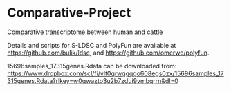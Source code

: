 # Comparative-Project
Comparative transcriptome between human and cattle 


Details and scripts for S-LDSC and PolyFun are available at https://github.com/bulik/ldsc, and https://github.com/omerwe/polyfun.


15696samples_17315genes.Rdata can be downloaded from: https://www.dropbox.com/scl/fi/vlt0qrwggqgo608egs0zx/15696samples_17315genes.Rdata?rlkey=w0qwazto3u2b7zdui9vmbqrrn&dl=0

